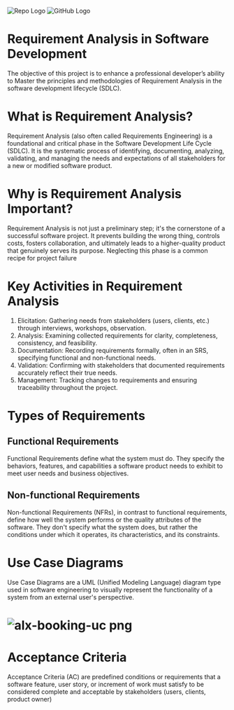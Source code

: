 ![Repo Logo](path/to/your/logo.png)
![GitHub Logo](alx-booking-uc.png)
# Requirement Analysis in Software Development

The objective of this project is to enhance a professional developer’s ability to Master the 
principles and methodologies of Requirement Analysis in the software development lifecycle (SDLC).

# What is Requirement Analysis?

Requirement Analysis (also often called Requirements Engineering) is a foundational and critical phase in the Software Development Life Cycle (SDLC). It is the systematic process of identifying, documenting, analyzing, validating, and managing the needs and expectations of all stakeholders for a new or modified software product.

# Why is Requirement Analysis Important?

Requirement Analysis is not just a preliminary step; it's the cornerstone of a successful software project. It prevents building the wrong thing, controls costs, fosters collaboration, and ultimately leads to a higher-quality product that genuinely serves its purpose. Neglecting this phase is a common recipe for project 
failure

# Key Activities in Requirement Analysis

1. Elicitation: Gathering needs from stakeholders (users, clients, etc.) through interviews, workshops, observation.
2. Analysis: Examining collected requirements for clarity, completeness, consistency, and feasibility.
3. Documentation: Recording requirements formally, often in an SRS, specifying functional and non-functional needs.
4. Validation: Confirming with stakeholders that documented requirements accurately reflect their true needs.
5. Management: Tracking changes to requirements and ensuring traceability throughout the project.

# Types of Requirements
## Functional Requirements
Functional Requirements define what the system must do. They specify the behaviors, features, and capabilities a software product needs to exhibit to meet user needs and business objectives.
## Non-functional Requirements
Non-functional Requirements (NFRs), in contrast to functional requirements, define how well the system performs or the quality attributes of the software. They don't specify what the system does, but rather the conditions under which it operates, its characteristics, and its constraints.

# Use Case Diagrams
Use Case Diagrams are a UML (Unified Modeling Language) diagram type used in software engineering to visually represent the functionality of a system from an external user's perspective.
# ![alx-booking-uc png](https://github.com/user-attachments/assets/b4d759c7-31de-4b82-acdf-a6f6bb53a7fb)

# Acceptance Criteria
Acceptance Criteria (AC) are predefined conditions or requirements that a software feature, user story, or increment of work must satisfy to be considered complete and acceptable by stakeholders (users, clients, product owner)


